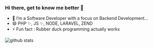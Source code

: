 ### Hi there, get to know me better 👋

<!--
**mohammed-adil-moughal/mohammed-adil-moughal** is a ✨ _special_ ✨ repository because its `README.md` (this file) appears on your GitHub profile.
-->
- 🔭 I’m a Software Developer with a focus on Backend Development...
- 😄 PHP ✨, JS ✨, NODE, LARAVEL, ZEND
- ⚡ Fun fact : Rubber duck programming actually works


![github stats](https://github-readme-stats.vercel.app/api?username=mohammed-adil-moughal&show_icons=true&hide_border=true&prs_private=true&count_private=true&theme=dark)
